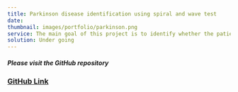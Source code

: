 ```yaml
---
title: Parkinson disease identification using spiral and wave test
date: 
thumbnail: images/portfolio/parkinson.png
service: The main goal of this project is to identify whether the patient is having any introductory parkinson disease symptoms or not by analysing hand drawn spiral and wave test images.
solution: Under going
---
```



##### Please visit the GitHub repository 
### [GitHub Link ](https://github.com/ronakjpatel/parkinson_detection)